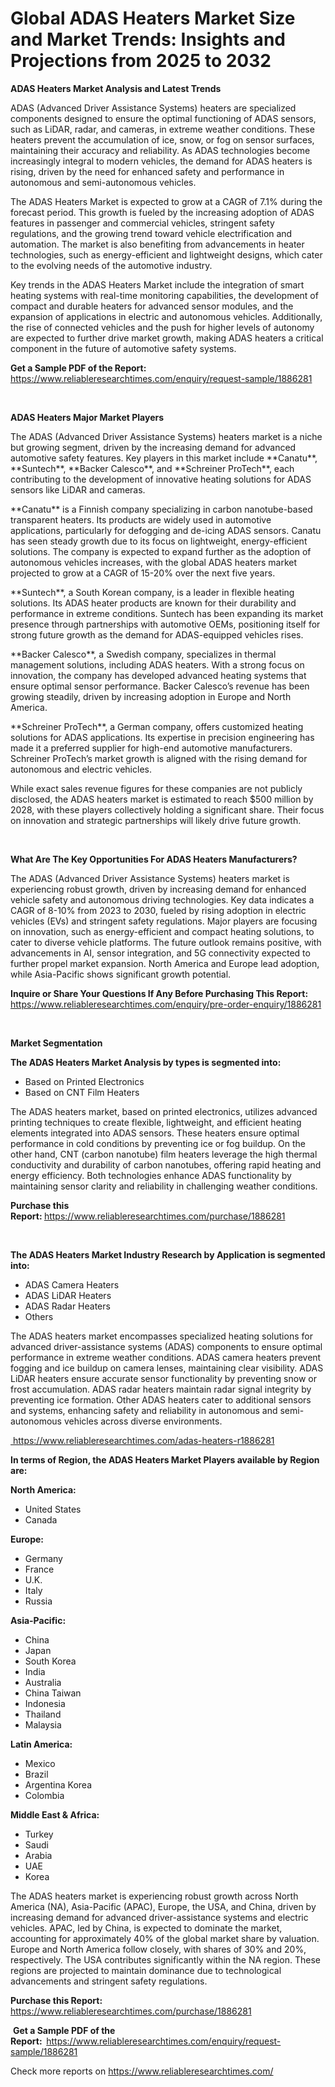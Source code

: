 <p><h1>Global ADAS Heaters Market Size and Market Trends: Insights and Projections from 2025 to 2032</h1></p><p><strong>ADAS Heaters Market Analysis and Latest Trends</strong></p>
<p><p>ADAS (Advanced Driver Assistance Systems) heaters are specialized components designed to ensure the optimal functioning of ADAS sensors, such as LiDAR, radar, and cameras, in extreme weather conditions. These heaters prevent the accumulation of ice, snow, or fog on sensor surfaces, maintaining their accuracy and reliability. As ADAS technologies become increasingly integral to modern vehicles, the demand for ADAS heaters is rising, driven by the need for enhanced safety and performance in autonomous and semi-autonomous vehicles.</p><p>The ADAS Heaters Market is expected to grow at a CAGR of 7.1% during the forecast period. This growth is fueled by the increasing adoption of ADAS features in passenger and commercial vehicles, stringent safety regulations, and the growing trend toward vehicle electrification and automation. The market is also benefiting from advancements in heater technologies, such as energy-efficient and lightweight designs, which cater to the evolving needs of the automotive industry.</p><p>Key trends in the ADAS Heaters Market include the integration of smart heating systems with real-time monitoring capabilities, the development of compact and durable heaters for advanced sensor modules, and the expansion of applications in electric and autonomous vehicles. Additionally, the rise of connected vehicles and the push for higher levels of autonomy are expected to further drive market growth, making ADAS heaters a critical component in the future of automotive safety systems.</p></p>
<p><strong>Get a Sample PDF of the Report:&nbsp;</strong> <a href="https://www.reliableresearchtimes.com/enquiry/request-sample/1886281?utm_campaign=2006&utm_medium=2&utm_source=Github&utm_content=ia&utm_term=23012025&utm_id=adas-heaters">https://www.reliableresearchtimes.com/enquiry/request-sample/1886281</a></p>
<p>&nbsp;</p>
<p><strong>ADAS Heaters Major Market Players</strong></p>
<p><p>The ADAS (Advanced Driver Assistance Systems) heaters market is a niche but growing segment, driven by the increasing demand for advanced automotive safety features. Key players in this market include **Canatu**, **Suntech**, **Backer Calesco**, and **Schreiner ProTech**, each contributing to the development of innovative heating solutions for ADAS sensors like LiDAR and cameras.</p><p>**Canatu** is a Finnish company specializing in carbon nanotube-based transparent heaters. Its products are widely used in automotive applications, particularly for defogging and de-icing ADAS sensors. Canatu has seen steady growth due to its focus on lightweight, energy-efficient solutions. The company is expected to expand further as the adoption of autonomous vehicles increases, with the global ADAS heaters market projected to grow at a CAGR of 15-20% over the next five years.</p><p>**Suntech**, a South Korean company, is a leader in flexible heating solutions. Its ADAS heater products are known for their durability and performance in extreme conditions. Suntech has been expanding its market presence through partnerships with automotive OEMs, positioning itself for strong future growth as the demand for ADAS-equipped vehicles rises.</p><p>**Backer Calesco**, a Swedish company, specializes in thermal management solutions, including ADAS heaters. With a strong focus on innovation, the company has developed advanced heating systems that ensure optimal sensor performance. Backer Calesco’s revenue has been growing steadily, driven by increasing adoption in Europe and North America.</p><p>**Schreiner ProTech**, a German company, offers customized heating solutions for ADAS applications. Its expertise in precision engineering has made it a preferred supplier for high-end automotive manufacturers. Schreiner ProTech’s market growth is aligned with the rising demand for autonomous and electric vehicles.</p><p>While exact sales revenue figures for these companies are not publicly disclosed, the ADAS heaters market is estimated to reach $500 million by 2028, with these players collectively holding a significant share. Their focus on innovation and strategic partnerships will likely drive future growth.</p></p>
<p>&nbsp;</p>
<p><strong>What Are The Key Opportunities For ADAS Heaters Manufacturers?</strong></p>
<p><p>The ADAS (Advanced Driver Assistance Systems) heaters market is experiencing robust growth, driven by increasing demand for enhanced vehicle safety and autonomous driving technologies. Key data indicates a CAGR of 8-10% from 2023 to 2030, fueled by rising adoption in electric vehicles (EVs) and stringent safety regulations. Major players are focusing on innovation, such as energy-efficient and compact heating solutions, to cater to diverse vehicle platforms. The future outlook remains positive, with advancements in AI, sensor integration, and 5G connectivity expected to further propel market expansion. North America and Europe lead adoption, while Asia-Pacific shows significant growth potential.</p></p>
<p><strong>Inquire or Share Your Questions If Any Before Purchasing This Report:</strong> <a href="https://www.reliableresearchtimes.com/enquiry/pre-order-enquiry/1886281?utm_campaign=2006&utm_medium=2&utm_source=Github&utm_content=ia&utm_term=23012025&utm_id=adas-heaters">https://www.reliableresearchtimes.com/enquiry/pre-order-enquiry/1886281</a></p>
<p>&nbsp;</p>
<p><strong>Market Segmentation</strong></p>
<p><strong>The ADAS Heaters Market Analysis by types is segmented into:</strong></p>
<p><ul><li>Based on Printed Electronics</li><li>Based on CNT Film Heaters</li></ul></p>
<p><p>The ADAS heaters market, based on printed electronics, utilizes advanced printing techniques to create flexible, lightweight, and efficient heating elements integrated into ADAS sensors. These heaters ensure optimal performance in cold conditions by preventing ice or fog buildup. On the other hand, CNT (carbon nanotube) film heaters leverage the high thermal conductivity and durability of carbon nanotubes, offering rapid heating and energy efficiency. Both technologies enhance ADAS functionality by maintaining sensor clarity and reliability in challenging weather conditions.</p></p>
<p><strong>Purchase this Report:&nbsp;</strong><a href="https://www.reliableresearchtimes.com/purchase/1886281?utm_campaign=2006&utm_medium=2&utm_source=Github&utm_content=ia&utm_term=23012025&utm_id=adas-heaters">https://www.reliableresearchtimes.com/purchase/1886281</a></p>
<p>&nbsp;</p>
<p><strong>The ADAS Heaters Market Industry Research by Application is segmented into:</strong></p>
<p><ul><li>ADAS Camera Heaters</li><li>ADAS LiDAR Heaters</li><li>ADAS Radar Heaters</li><li>Others</li></ul></p>
<p><p>The ADAS heaters market encompasses specialized heating solutions for advanced driver-assistance systems (ADAS) components to ensure optimal performance in extreme weather conditions. ADAS camera heaters prevent fogging and ice buildup on camera lenses, maintaining clear visibility. ADAS LiDAR heaters ensure accurate sensor functionality by preventing snow or frost accumulation. ADAS radar heaters maintain radar signal integrity by preventing ice formation. Other ADAS heaters cater to additional sensors and systems, enhancing safety and reliability in autonomous and semi-autonomous vehicles across diverse environments.</p></p>
<p><a href="https://www.reliableresearchtimes.com/adas-heaters-r1886281?utm_campaign=2006&utm_medium=2&utm_source=Github&utm_content=ia&utm_term=23012025&utm_id=adas-heaters">&nbsp;https://www.reliableresearchtimes.com/adas-heaters-r1886281</a></p>
<p><strong>In terms of Region, the ADAS Heaters Market Players available by Region are:</strong></p>
<p>
    <p> <strong> North America: </strong>
        <ul>
            <li>United States</li>
            <li>Canada</li>
        </ul>
        </p> 
    <p> <strong> Europe: </strong>
        <ul>
            <li>Germany</li>
            <li>France</li>
            <li>U.K.</li>
            <li>Italy</li>
            <li>Russia</li>
        </ul>
        </p> 
    <p> <strong> Asia-Pacific: </strong>
        <ul>
            <li>China</li>
            <li>Japan</li>
            <li>South Korea</li>
            <li>India</li>
            <li>Australia</li>
            <li>China Taiwan</li>
            <li>Indonesia</li>
            <li>Thailand</li>
            <li>Malaysia</li>
        </ul>
        </p> 
    <p> <strong> Latin America: </strong>
        <ul>
            <li>Mexico</li>
            <li>Brazil</li>
            <li>Argentina Korea</li>
            <li>Colombia</li>
        </ul>
        </p> 
    <p> <strong> Middle East & Africa: </strong>
        <ul>
            <li>Turkey</li>
            <li>Saudi</li>
            <li>Arabia</li>
            <li>UAE</li>
            <li>Korea</li>
        </ul>
    </p>
    </p>
<p><p>The ADAS heaters market is experiencing robust growth across North America (NA), Asia-Pacific (APAC), Europe, the USA, and China, driven by increasing demand for advanced driver-assistance systems and electric vehicles. APAC, led by China, is expected to dominate the market, accounting for approximately 40% of the global market share by valuation. Europe and North America follow closely, with shares of 30% and 20%, respectively. The USA contributes significantly within the NA region. These regions are projected to maintain dominance due to technological advancements and stringent safety regulations.</p></p>
<p><strong>Purchase this Report: </strong><a href="https://www.reliableresearchtimes.com/purchase/1886281?utm_campaign=2006&utm_medium=2&utm_source=Github&utm_content=ia&utm_term=23012025&utm_id=adas-heaters">https://www.reliableresearchtimes.com/purchase/1886281</a></p>
<p>&nbsp;<strong>Get a Sample PDF of the Report:&nbsp;&nbsp;</strong><a href="https://www.reliableresearchtimes.com/enquiry/request-sample/1886281?utm_campaign=2006&utm_medium=2&utm_source=Github&utm_content=ia&utm_term=23012025&utm_id=adas-heaters">https://www.reliableresearchtimes.com/enquiry/request-sample/1886281</a></p>
<p><strong></strong></p>
<p>Check more reports on <a href="https://www.reliableresearchtimes.com/?utm_campaign=2006&utm_medium=2&utm_source=Github&utm_content=ia&utm_term=23012025&utm_id=adas-heaters">https://www.reliableresearchtimes.com/</a></p>